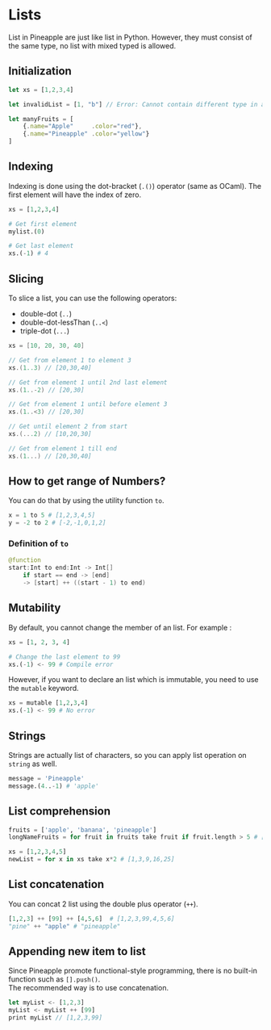# Lists
List in Pineapple are just like list in Python. However, they must consist of the same type, no list with mixed typed is allowed.

## Initialization
```js
let xs = [1,2,3,4]

let invalidList = [1, "b"] // Error: Cannot contain different type in a list

let manyFruits = [
    {.name="Apple"     .color="red"},
    {.name="Pineapple" .color="yellow"}
]


```

## Indexing
Indexing is done using the dot-bracket (`.()`) operator (same as OCaml).
The first element will have the index of zero.
```python
xs = [1,2,3,4]

# Get first element
mylist.(0)

# Get last element
xs.(-1) # 4
```

## Slicing
To slice a list, you can use the following operators:
- double-dot (`..`)
- double-dot-lessThan (`..<`)
- triple-dot (`...`)
```swift
xs = [10, 20, 30, 40]

// Get from element 1 to element 3
xs.(1..3) // [20,30,40]

// Get from element 1 until 2nd last element
xs.(1..-2) // [20,30]

// Get from element 1 until before element 3
xs.(1..<3) // [20,30]

// Get until element 2 from start
xs.(...2) // [10,20,30]

// Get from element 1 till end
xs.(1...) // [20,30,40]
```

## How to get range of Numbers?
You can do that by using the utility function `to`.
```python
x = 1 to 5 # [1,2,3,4,5]
y = -2 to 2 # [-2,-1,0,1,2]
```
### Definition of `to`
```java
@function
start:Int to end:Int -> Int[]
    if start == end -> [end]
    -> [start] ++ ((start - 1) to end)
```

## Mutability
By default, you cannot change the member of an list.  For example :
```python
xs = [1, 2, 3, 4]

# Change the last element to 99
xs.(-1) <- 99 # Compile error
```
However, if you want to declare an list which is immutable, you need to use the `mutable` keyword.  
```python
xs = mutable [1,2,3,4]
xs.(-1) <- 99 # No error
```

## Strings
Strings are actually list of characters, so you can apply list operation on `string` as well.
```python
message = 'Pineapple'
message.(4..-1) # 'apple'
```


## List comprehension
```python
fruits = ['apple', 'banana', 'pineapple']
longNameFruits = for fruit in fruits take fruit if fruit.length > 5 # ['banana', 'pineapple']

xs = [1,2,3,4,5]
newList = for x in xs take x*2 # [1,3,9,16,25]
```

## List concatenation 
You can concat 2 list using the double plus operator (`++`).
```python
[1,2,3] ++ [99] ++ [4,5,6]  # [1,2,3,99,4,5,6]
"pine" ++ "apple" # "pineapple"
```

## Appending new item to list
Since Pineapple promote functional-style programming, there is no built-in function such as `[].push()`.   
The recommended way is to use concatenation.  
```js
let myList <- [1,2,3]
myList <- myList ++ [99]
print myList // [1,2,3,99]


```